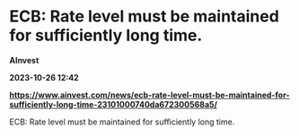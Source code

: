 # ECB: Rate level must be maintained for sufficiently long time.
**AInvest**

**2023-10-26 12:42**

**https://www.ainvest.com/news/ecb-rate-level-must-be-maintained-for-sufficiently-long-time-23101000740da672300568a5/**

ECB: Rate level must be maintained for sufficiently long time.
